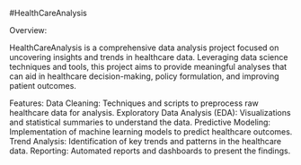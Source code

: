 #HealthCareAnalysis


Overview:

HealthCareAnalysis is a comprehensive data analysis project focused on uncovering insights and trends in healthcare data. Leveraging data science techniques and tools, this project aims to provide meaningful analyses that can aid in healthcare decision-making, policy formulation, and improving patient outcomes.

Features:
Data Cleaning: Techniques and scripts to preprocess raw healthcare data for analysis.
Exploratory Data Analysis (EDA): Visualizations and statistical summaries to understand the data.
Predictive Modeling: Implementation of machine learning models to predict healthcare outcomes.
Trend Analysis: Identification of key trends and patterns in the healthcare data.
Reporting: Automated reports and dashboards to present the findings.
